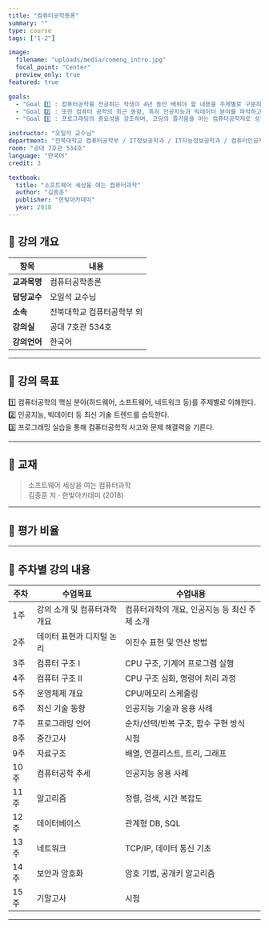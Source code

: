 ```yaml
---
title: "컴퓨터공학총론"
summary: ""
type: course
tags: ["1-2"]

image:
  filename: "uploads/media/comeng_intro.jpg"
  focal_point: "Center"
  preview_only: true
featured: true

goals:
  - "Goal 1️⃣ : 컴퓨터공학을 전공하는 학생이 4년 동안 배워야 할 내용을 주제별로 구분하여 소개하고 그들 간의 관계를 이해하도록 한다."
  - "Goal 2️⃣ : 또한 컴퓨터 공학의 최근 동향, 특히 인공지능과 빅데이터 분야를 파악하고 그 흐름을 따라갈 동기와 공부하는 자세를 갖추도록 한다."
  - "Goal 3️⃣ : 프로그래밍의 중요성을 강조하며, 코딩의 즐거움을 아는 컴퓨터공학자로 성장할 수 있는 길을 안내한다."

instructor: "오일석 교수님"
department: "전북대학교 컴퓨터공학부 / IT정보공학과 / IT지능정보공학과 / 컴퓨터인공지능학부"
room: "공대 7호관 534호"
language: "한국어"
credit: 3

textbook:
  title: "소프트웨어 세상을 여는 컴퓨터과학"
  author: "김종훈"
  publisher: "한빛아카데미"
  year: 2018
---
```


<!--more-->

## 📘 강의 개요

| 항목 | 내용 |
|------|------|
| **교과목명** | 컴퓨터공학총론 |
| **담당교수** | 오일석 교수님 |
| **소속** | 전북대학교 컴퓨터공학부 외 |
| **강의실** | 공대 7호관 534호 |
| **강의언어** | 한국어 |

---

## 🎯 강의 목표

1️⃣ 컴퓨터공학의 핵심 분야(하드웨어, 소프트웨어, 네트워크 등)를 주제별로 이해한다.  
2️⃣ 인공지능, 빅데이터 등 최신 기술 트렌드를 습득한다.  
3️⃣ 프로그래밍 실습을 통해 컴퓨터공학적 사고와 문제 해결력을 기른다.

---

## 📖 교재

> 소프트웨어 세상을 여는 컴퓨터과학  
> 김종훈 저 · 한빛아카데미 (2018)

---

## 🧮 평가 비율

<canvas id="evaluationChart" width="400" height="400"></canvas>

<script src="https://cdn.jsdelivr.net/npm/chart.js"></script>
<script>
const ctx = document.getElementById('evaluationChart');
new Chart(ctx, {
  type: 'pie',
  data: {
    labels: ['중간고사', '기말고사', '과제', '출석'],
    datasets: [{
      data: [40, 40, 15, 5],
      backgroundColor: ['#9ad0f5', '#ffb7b2', '#b5ead7', '#ffdac1'],
      borderColor: '#222',
      borderWidth: 2
    }]
  },
  options: {
    plugins: {
      legend: {
        position: 'bottom',
        labels: { color: '#ddd', font: { size: 14 } }
      }
    }
  }
});
</script>

---

## 📆 주차별 강의 내용

| 주차 | 수업목표 | 수업내용 |
|------|-----------|-----------|
| 1주 | 강의 소개 및 컴퓨터과학 개요 | 컴퓨터과학의 개요, 인공지능 등 최신 주제 소개 |
| 2주 | 데이터 표현과 디지털 논리 | 이진수 표현 및 연산 방법 |
| 3주 | 컴퓨터 구조 I | CPU 구조, 기계어 프로그램 실행 |
| 4주 | 컴퓨터 구조 II | CPU 구조 심화, 명령어 처리 과정 |
| 5주 | 운영체제 개요 | CPU/메모리 스케줄링 |
| 6주 | 최신 기술 동향 | 인공지능 기술과 응용 사례 |
| 7주 | 프로그래밍 언어 | 순차/선택/반복 구조, 함수 구현 방식 |
| 8주 | 중간고사 | 시험 |
| 9주 | 자료구조 | 배열, 연결리스트, 트리, 그래프 |
| 10주 | 컴퓨터공학 추세 | 인공지능 응용 사례 |
| 11주 | 알고리즘 | 정렬, 검색, 시간 복잡도 |
| 12주 | 데이터베이스 | 관계형 DB, SQL |
| 13주 | 네트워크 | TCP/IP, 데이터 통신 기초 |
| 14주 | 보안과 암호화 | 암호 기법, 공개키 알고리즘 |
| 15주 | 기말고사 | 시험 |

---